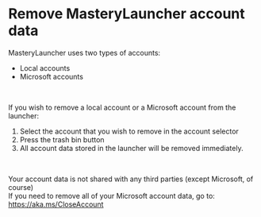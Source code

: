 # Remove MasteryLauncher account data
MasteryLauncher uses two types of accounts:
- Local accounts
- Microsoft accounts
<br>

If you wish to remove a local account or a Microsoft account from the launcher:<br>
1. Select the account that you wish to remove in the account selector
2. Press the trash bin button
3. All account data stored in the launcher will be removed immediately.
<br>

Your account data is not shared with any third parties (except Microsoft, of course)<br>
If you need to remove all of your Microsoft account data, go to:<br>
https://aka.ms/CloseAccount
